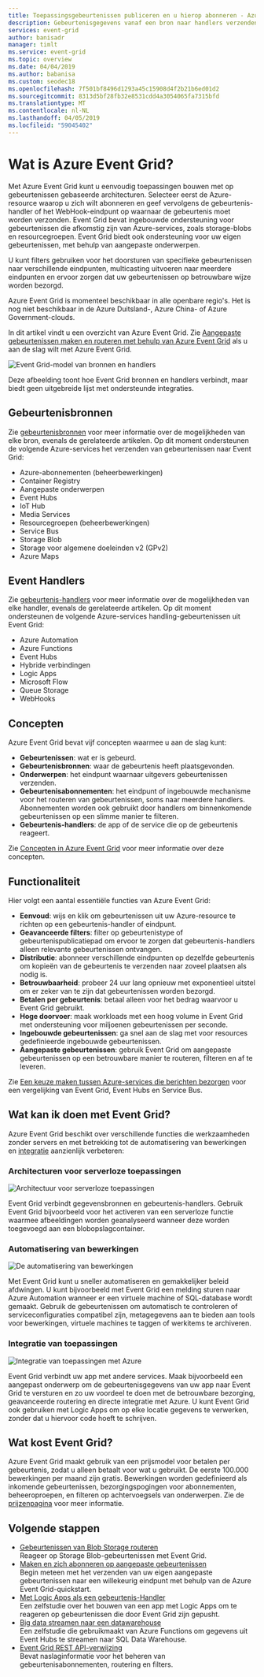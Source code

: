 ```yaml
---
title: Toepassingsgebeurtenissen publiceren en u hierop abonneren - Azure Event Grid
description: Gebeurtenisgegevens vanaf een bron naar handlers verzenden met Azure Event Grid. Op gebeurtenissen gebaseerde toepassingen ontwikkelen en integreren met Azure-services.
services: event-grid
author: banisadr
manager: timlt
ms.service: event-grid
ms.topic: overview
ms.date: 04/04/2019
ms.author: babanisa
ms.custom: seodec18
ms.openlocfilehash: 7f501bf8496d1293a45c15908d4f2b21b6ed01d2
ms.sourcegitcommit: 8313d5bf28fb32e8531cdd4a3054065fa7315bfd
ms.translationtype: MT
ms.contentlocale: nl-NL
ms.lasthandoff: 04/05/2019
ms.locfileid: "59045402"
---
```

# <a name="what-is-azure-event-grid"></a>Wat is Azure Event Grid?

Met Azure Event Grid kunt u eenvoudig toepassingen bouwen met op gebeurtenissen gebaseerde architecturen. Selecteer eerst de Azure-resource waarop u zich wilt abonneren en geef vervolgens de gebeurtenis-handler of het WebHook-eindpunt op waarnaar de gebeurtenis moet worden verzonden. Event Grid bevat ingebouwde ondersteuning voor gebeurtenissen die afkomstig zijn van Azure-services, zoals storage-blobs en resourcegroepen. Event Grid biedt ook ondersteuning voor uw eigen gebeurtenissen, met behulp van aangepaste onderwerpen. 

U kunt filters gebruiken voor het doorsturen van specifieke gebeurtenissen naar verschillende eindpunten, multicasting uitvoeren naar meerdere eindpunten en ervoor zorgen dat uw gebeurtenissen op betrouwbare wijze worden bezorgd.

Azure Event Grid is momenteel beschikbaar in alle openbare regio's. Het is nog niet beschikbaar in de Azure Duitsland-, Azure China- of Azure Government-clouds.

In dit artikel vindt u een overzicht van Azure Event Grid. Zie [Aangepaste gebeurtenissen maken en routeren met behulp van Azure Event Grid](custom-event-quickstart.md) als u aan de slag wilt met Azure Event Grid. 

![Event Grid-model van bronnen en handlers](./media/overview/functional-model.png)

Deze afbeelding toont hoe Event Grid bronnen en handlers verbindt, maar biedt geen uitgebreide lijst met ondersteunde integraties.

## <a name="event-sources"></a>Gebeurtenisbronnen

Zie [gebeurtenisbronnen](event-sources.md) voor meer informatie over de mogelijkheden van elke bron, evenals de gerelateerde artikelen. Op dit moment ondersteunen de volgende Azure-services het verzenden van gebeurtenissen naar Event Grid:

* Azure-abonnementen (beheerbewerkingen)
* Container Registry
* Aangepaste onderwerpen
* Event Hubs
* IoT Hub
* Media Services
* Resourcegroepen (beheerbewerkingen)
* Service Bus
* Storage Blob
* Storage voor algemene doeleinden v2 (GPv2)
* Azure Maps

## <a name="event-handlers"></a>Event Handlers

Zie [gebeurtenis-handlers](event-handlers.md) voor meer informatie over de mogelijkheden van elke handler, evenals de gerelateerde artikelen. Op dit moment ondersteunen de volgende Azure-services handling-gebeurtenissen uit Event Grid: 

* Azure Automation
* Azure Functions
* Event Hubs
* Hybride verbindingen
* Logic Apps
* Microsoft Flow
* Queue Storage
* WebHooks

## <a name="concepts"></a>Concepten

Azure Event Grid bevat vijf concepten waarmee u aan de slag kunt:

* **Gebeurtenissen**: wat er is gebeurd.
* **Gebeurtenisbronnen**: waar de gebeurtenis heeft plaatsgevonden.
* **Onderwerpen**: het eindpunt waarnaar uitgevers gebeurtenissen verzenden.
* **Gebeurtenisabonnementen**: het eindpunt of ingebouwde mechanisme voor het routeren van gebeurtenissen, soms naar meerdere handlers. Abonnementen worden ook gebruikt door handlers om binnenkomende gebeurtenissen op een slimme manier te filteren.
* **Gebeurtenis-handlers**: de app of de service die op de gebeurtenis reageert.

Zie [Concepten in Azure Event Grid](concepts.md) voor meer informatie over deze concepten.

## <a name="capabilities"></a>Functionaliteit

Hier volgt een aantal essentiële functies van Azure Event Grid:

* **Eenvoud**: wijs en klik om gebeurtenissen uit uw Azure-resource te richten op een gebeurtenis-handler of eindpunt.
* **Geavanceerde filters**: filter op gebeurtenistype of gebeurtenispublicatiepad om ervoor te zorgen dat gebeurtenis-handlers alleen relevante gebeurtenissen ontvangen.
* **Distributie**: abonneer verschillende eindpunten op dezelfde gebeurtenis om kopieën van de gebeurtenis te verzenden naar zoveel plaatsen als nodig is.
* **Betrouwbaarheid**: probeer 24 uur lang opnieuw met exponentieel uitstel om er zeker van te zijn dat gebeurtenissen worden bezorgd.
* **Betalen per gebeurtenis**: betaal alleen voor het bedrag waarvoor u Event Grid gebruikt.
* **Hoge doorvoer**: maak workloads met een hoog volume in Event Grid met ondersteuning voor miljoenen gebeurtenissen per seconde.
* **Ingebouwde gebeurtenissen**: ga snel aan de slag met voor resources gedefinieerde ingebouwde gebeurtenissen.
* **Aangepaste gebeurtenissen**: gebruik Event Grid om aangepaste gebeurtenissen op een betrouwbare manier te routeren, filteren en af te leveren.

Zie [Een keuze maken tussen Azure-services die berichten bezorgen](compare-messaging-services.md) voor een vergelijking van Event Grid, Event Hubs en Service Bus.

## <a name="what-can-i-do-with-event-grid"></a>Wat kan ik doen met Event Grid?

Azure Event Grid beschikt over verschillende functies die werkzaamheden zonder servers en met betrekking tot de automatisering van bewerkingen en [integratie](https://azure.com/integration) aanzienlijk verbeteren: 

### <a name="serverless-application-architectures"></a>Architecturen voor serverloze toepassingen

![Architectuur voor serverloze toepassingen](./media/overview/serverless_web_app.png)

Event Grid verbindt gegevensbronnen en gebeurtenis-handlers. Gebruik Event Grid bijvoorbeeld voor het activeren van een serverloze functie waarmee afbeeldingen worden geanalyseerd wanneer deze worden toegevoegd aan een blobopslagcontainer. 

### <a name="ops-automation"></a>Automatisering van bewerkingen

![De automatisering van bewerkingen](./media/overview/Ops_automation.png)

Met Event Grid kunt u sneller automatiseren en gemakkelijker beleid afdwingen. U kunt bijvoorbeeld met Event Grid een melding sturen naar Azure Automation wanneer er een virtuele machine of SQL-database wordt gemaakt. Gebruik de gebeurtenissen om automatisch te controleren of serviceconfiguraties compatibel zijn, metagegevens aan te bieden aan tools voor bewerkingen, virtuele machines te taggen of werkitems te archiveren.

### <a name="application-integration"></a>Integratie van toepassingen

![Integratie van toepassingen met Azure](./media/overview/app_integration.png)

Event Grid verbindt uw app met andere services. Maak bijvoorbeeld een aangepast onderwerp om de gebeurtenisgegevens van uw app naar Event Grid te versturen en zo uw voordeel te doen met de betrouwbare bezorging, geavanceerde routering en directe integratie met Azure. U kunt Event Grid ook gebruiken met Logic Apps om op elke locatie gegevens te verwerken, zonder dat u hiervoor code hoeft te schrijven. 

## <a name="how-much-does-event-grid-cost"></a>Wat kost Event Grid?

Azure Event Grid maakt gebruik van een prijsmodel voor betalen per gebeurtenis, zodat u alleen betaalt voor wat u gebruikt. De eerste 100.000 bewerkingen per maand zijn gratis. Bewerkingen worden gedefinieerd als inkomende gebeurtenissen, bezorgingspogingen voor abonnementen, beheeroproepen, en filteren op achtervoegsels van onderwerpen. Zie de [prijzenpagina](https://azure.microsoft.com/pricing/details/event-grid/) voor meer informatie.

## <a name="next-steps"></a>Volgende stappen

* [Gebeurtenissen van Blob Storage routeren](../storage/blobs/storage-blob-event-quickstart.md?toc=%2fazure%2fevent-grid%2ftoc.json)  
  Reageer op Storage Blob-gebeurtenissen met Event Grid.
* [Maken en zich abonneren op aangepaste gebeurtenissen](custom-event-quickstart.md)  
  Begin meteen met het verzenden van uw eigen aangepaste gebeurtenissen naar een willekeurig eindpunt met behulp van de Azure Event Grid-quickstart.
* [Met Logic Apps als een gebeurtenis-Handler](monitor-virtual-machine-changes-event-grid-logic-app.md)  
  Een zelfstudie over het bouwen van een app met Logic Apps om te reageren op gebeurtenissen die door Event Grid zijn gepusht.
* [Big data streamen naar een datawarehouse](event-grid-event-hubs-integration.md)  
  Een zelfstudie die gebruikmaakt van Azure Functions om gegevens uit Event Hubs te streamen naar SQL Data Warehouse.
* [Event Grid REST API-verwijzing](/rest/api/eventgrid)  
  Bevat naslaginformatie voor het beheren van gebeurtenisabonnementen, routering en filters.
